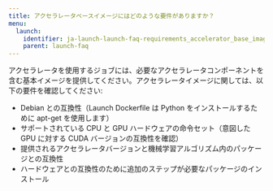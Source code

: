 ```yaml
---
title: アクセラレータベースイメージにはどのような要件がありますか？
menu:
  launch:
    identifier: ja-launch-launch-faq-requirements_accelerator_base_image
    parent: launch-faq
---
```


アクセラレータを使用するジョブには、必要なアクセラレータコンポーネントを含む基本イメージを提供してください。アクセラレータイメージに関しては、以下の要件を確認してください:

- Debian との互換性（Launch Dockerfile は Python をインストールするために apt-get を使用します）
- サポートされている CPU と GPU ハードウェアの命令セット（意図した GPU に対する CUDA バージョンの互換性を確認）
- 提供されるアクセラレータバージョンと機械学習アルゴリズム内のパッケージとの互換性
- ハードウェアとの互換性のために追加のステップが必要なパッケージのインストール 